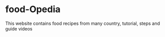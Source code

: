 # food-Opedia
This website contains food recipes from many country, tutorial, steps and guide videos
